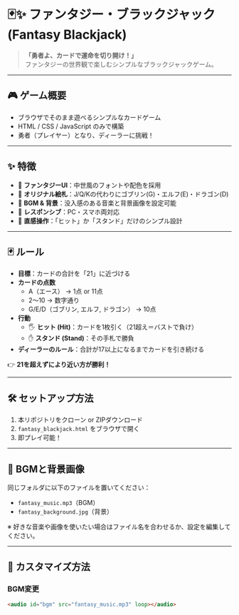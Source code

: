 # 🃏✨ ファンタジー・ブラックジャック (Fantasy Blackjack)

> **「勇者よ、カードで運命を切り開け！」**  
> ファンタジーの世界観で楽しむシンプルなブラックジャックゲーム。  


---

## 🎮 ゲーム概要
- ブラウザでそのまま遊べるシンプルなカードゲーム  
- HTML / CSS / JavaScript のみで構築  
- 勇者（プレイヤー）となり、ディーラーに挑戦！  

---

## ✨ 特徴
- 🏰 **ファンタジーUI**：中世風のフォントや配色を採用  
- 👹 **オリジナル絵札**：J/Q/Kの代わりにゴブリン(G)・エルフ(E)・ドラゴン(D)  
- 🎵 **BGM & 背景**：没入感のある音楽と背景画像を設定可能  
- 📱 **レスポンシブ**：PC・スマホ両対応  
- 🎲 **直感操作**：「ヒット」か「スタンド」だけのシンプル設計  

---

## 🃏 ルール
- **目標**：カードの合計を「21」に近づける  
- **カードの点数**
  - A（エース） → 1点 or 11点  
  - 2〜10 → 数字通り  
  - G/E/D（ゴブリン, エルフ, ドラゴン） → 10点  
- **行動**
  - 🖐️ **ヒット (Hit)**：カードを1枚引く（21超え＝バストで負け）  
  - ✋ **スタンド (Stand)**：その手札で勝負  
- **ディーラーのルール**：合計が17以上になるまでカードを引き続ける  

👉 **21を超えずにより近い方が勝利！**  

---

## 🛠️ セットアップ方法
1. 本リポジトリをクローン or ZIPダウンロード  
2. `fantasy_blackjack.html` をブラウザで開く  
3. 即プレイ可能！  

---

## 🎵 BGMと背景画像
同じフォルダに以下のファイルを置いてください：  

- `fantasy_music.mp3`（BGM）  
- `fantasy_background.jpg`（背景）  

※ 好きな音楽や画像を使いたい場合はファイル名を合わせるか、設定を編集してください。  

---

## 🎨 カスタマイズ方法

### BGM変更
```html
<audio id="bgm" src="fantasy_music.mp3" loop></audio>

